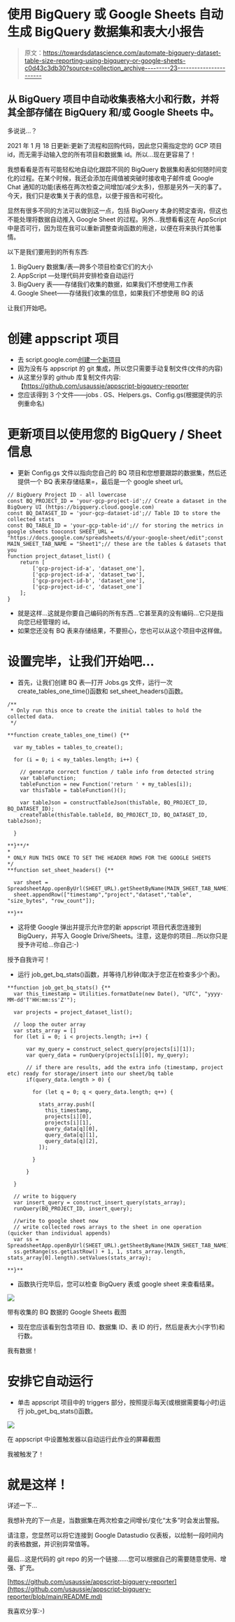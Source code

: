 # 使用 BigQuery 或 Google Sheets 自动生成 BigQuery 数据集和表大小报告

> 原文：<https://towardsdatascience.com/automate-bigquery-dataset-table-size-reporting-using-bigquery-or-google-sheets-c0d43c3db30?source=collection_archive---------23----------------------->

## 从 BigQuery 项目中自动收集表格大小和行数，并将其全部存储在 BigQuery 和/或 Google Sheets 中。

多说说…？

2021 年 1 月 18 日更新:更新了流程和回购代码，因此您只需指定您的 GCP 项目 id，而无需手动输入您的所有项目和数据集 id。所以…现在更容易了！

我想看看是否有可能轻松地自动化跟踪不同的 BigQuery 数据集和表如何随时间变化的过程。在某个时候，我还会添加在阈值被突破时接收电子邮件或 Google Chat 通知的功能(表格在两次检查之间增加/减少太多)，但那是另外一天的事了。今天，我们只是收集关于表的信息，以便于报告和可视化。

显然有很多不同的方法可以做到这一点，包括 BigQuery 本身的预定查询，但这也不能处理将数据自动推入 Google Sheet 的过程。另外…我想看看这在 AppScript 中是否可行，因为现在我可以重新调整查询函数的用途，以便在将来执行其他事情。

以下是我们要用到的所有东西:

1.  BigQuery 数据集/表—跨多个项目检查它们的大小
2.  AppScript —处理代码并安排检查自动运行
3.  BigQuery 表——存储我们收集的数据，如果我们不想使用工作表
4.  Google Sheet——存储我们收集的信息，如果我们不想使用 BQ 的话

让我们开始吧。

# 创建 appscript 项目

*   去 script.google.com[创建一个新项目](http://script.google.com)
*   因为没有与 appscript 的 git 集成，所以您只需要手动复制文件(文件的内容)
*   从这里分享的 github 库复制文件内容:【https://github.com/usaussie/appscript-bigquery-reporter 
*   您应该得到 3 个文件——jobs . GS、Helpers.gs、Config.gs(根据提供的示例重命名)

# 更新项目以使用您的 BigQuery / Sheet 信息

*   更新 Config.gs 文件以指向您自己的 BQ 项目和您想要跟踪的数据集，然后还提供一个 BQ 表来存储结果=，最后是一个 google sheet url。

```
// BigQuery Project ID - all lowercase
const BQ_PROJECT_ID = 'your-gcp-project-id';// Create a dataset in the BigQuery UI (https://bigquery.cloud.google.com)
const BQ_DATASET_ID = 'your-gcp-dataset-id';// Table ID to store the collected stats
const BQ_TABLE_ID = 'your-gcp-table-id';// for storing the metrics in google sheets tooconst SHEET_URL = "https://docs.google.com/spreadsheets/d/your-google-sheet/edit";const MAIN_SHEET_TAB_NAME = "Sheet1";// these are the tables & datasets that you
function project_dataset_list() {  
    return [    
        ['gcp-project-id-a', 'dataset_one'],
        ['gcp-project-id-a', 'dataset_two'],
        ['gcp-project-id-b', 'dataset_one'],
        ['gcp-project-id-c', 'dataset_one']
    ];
}
```

*   就是这样…这就是你要自己编码的所有东西…它甚至真的没有编码…它只是指向您已经管理的 id。
*   如果您还没有 BQ 表来存储结果，不要担心，您也可以从这个项目中这样做。

# 设置完毕，让我们开始吧…

*   首先，让我们创建 BQ 表—打开 Jobs.gs 文件，运行一次 create_tables_one_time()函数和 set_sheet_headers()函数。

```
/**
 * Only run this once to create the initial tables to hold the collected data.
 */

**function create_tables_one_time() {**

  var my_tables = tables_to_create();

  for (i = 0; i < my_tables.length; i++) {

    // generate correct function / table info from detected string
    var tableFunction;
    tableFunction = new Function('return ' + my_tables[i]);
    var thisTable = tableFunction()();

    var tableJson = constructTableJson(thisTable, BQ_PROJECT_ID, BQ_DATASET_ID);
    createTable(thisTable.tableId, BQ_PROJECT_ID, BQ_DATASET_ID, tableJson);

  }

**}**/*
*
* ONLY RUN THIS ONCE TO SET THE HEADER ROWS FOR THE GOOGLE SHEETS
*/
**function set_sheet_headers() {**

  var sheet = SpreadsheetApp.openByUrl(SHEET_URL).getSheetByName(MAIN_SHEET_TAB_NAME);
  sheet.appendRow(["timestamp","project","dataset","table", "size_bytes", "row_count"]);

**}**
```

*   这将使 Google 弹出并提示允许您的新 appscript 项目代表您连接到 BigQuery，并写入 Google Drive/Sheets。注意，这是你的项目…所以你只是授予许可给…你自己:-)

授予自我许可！

*   运行 job_get_bq_stats()函数，并等待几秒钟(取决于您正在检查多少个表)。

```
**function job_get_bq_stats() {** 
  var this_timestamp = Utilities.formatDate(new Date(), "UTC", "yyyy-MM-dd'T'HH:mm:ss'Z'");

  var projects = project_dataset_list();

  // loop the outer array
  var stats_array = []
  for (let i = 0; i < projects.length; i++) {

      var my_query = construct_select_query(projects[i][1]);
      var query_data = runQuery(projects[i][0], my_query);

      // if there are results, add the extra info (timestamp, project etc) ready for storage/insert into our sheet/bq table
      if(query_data.length > 0) {

        for (let q = 0; q < query_data.length; q++) {

          stats_array.push([
            this_timestamp,
            projects[i][0],
            projects[i][1],
            query_data[q][0],
            query_data[q][1],
            query_data[q][2],
          ]);

        }

      }

  }

  // write to bigquery
  var insert_query = construct_insert_query(stats_array);
  runQuery(BQ_PROJECT_ID, insert_query);

  //write to google sheet now
  // write collected rows arrays to the sheet in one operation (quicker than individual appends)
  var ss = SpreadsheetApp.openByUrl(SHEET_URL).getSheetByName(MAIN_SHEET_TAB_NAME);
  ss.getRange(ss.getLastRow() + 1, 1, stats_array.length, stats_array[0].length).setValues(stats_array);

**}**
```

*   函数执行完毕后，您可以检查 BigQuery 表或 google sheet 来查看结果。

![](img/a44d38e60bf91d7aca6716ee2464804f.png)

带有收集的 BQ 数据的 Google Sheets 截图

*   现在您应该看到包含项目 ID、数据集 ID、表 ID 的行，然后是表大小(字节)和行数。

我有数据！

# 安排它自动运行

*   单击 appscript 项目中的 triggers 部分，按照提示每天(或根据需要每小时)运行 job_get_bq_stats()函数。

![](img/a4ecdd28a638c5bce022d37a0b1cbefc.png)

在 appscript 中设置触发器以自动运行此作业的屏幕截图

我被触发了！

# 就是这样！

详述一下…

我想补充的下一点是，当数据集在两次检查之间增长/变化“太多”时会发出警报。

请注意，您显然可以将它连接到 Google Datastudio 仪表板，以绘制一段时间内的表格数据，并识别异常值等。

最后…这是代码的 git repo 的另一个链接……您可以根据自己的需要随意使用、增强、扩充。

[https://github.com/usaussie/appscript-bigquery-reporter](https://github.com/usaussie/appscript-bigquery-reporter/blob/main/README.md)

我喜欢分享:-)